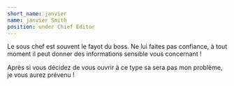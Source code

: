 ```yaml
---
short_name: janvier
name: janvier Smith
position: under Chief Editor
---
```


Le sous chef est souvent le fayot du boss. Ne lui faites pas confiance, à tout moment il peut donner des informations sensible vous concernant !

Après si vous décidez de vous ouvrir à ce type sa sera pas mon problème, je vous aurez prévenu !